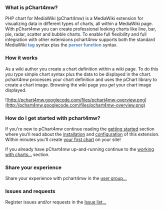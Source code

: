 ### What is pChart4mw? ###
PHP chart for MediaWiki (pChart4mw) is a MediaWiki extension for visualizing data in different types of charts, all within a MediaWiki page. With pChart4mw you can create professional looking charts like line, bar, pie, radar, scatter and bubble charts. To enable full flexibility and full integration with other extensions pchart4mw supports both the standard MediaWiki <font color='#4F81BD'><b>tag</b></font> syntax plus the <font color='#4F81BD'><b>parser function</b></font> syntax.

### How it works ###
As a wiki author you create a chart definition within a wiki page. To do this _you type_ simple chart syntax plus the data to be displayed in the chart. pchart4mw processes your chart definition and uses the pChart library to create a chart image. Browsing the wiki page _you get_ your chart image displayed.

![http://pchart4mw.googlecode.com/files/pchart4mw-overview.png](http://pchart4mw.googlecode.com/files/pchart4mw-overview.png)

### How do I get started with pchart4mw? ###
If you're new to pChart4mw continue reading the [getting started](GettingStarted.md) section where you'll read about the [installation](Installation.md) and [configuration](Configuration.md) of this extension. Within minutes you'll create [your first chart](YourFirstGraph.md) on your site!

If you already have pChart4mw up-and-running continue to the [working with charts...](WorkingWithCharts.md) section.

### Share your experience ###
Share your experience with pchart4mw in the [user group...](UserGroup.md)

### Issues and requests ###
Register issues and/or requests in the [Issue list...](http://code.google.com/p/pchart4mw/issues/list)